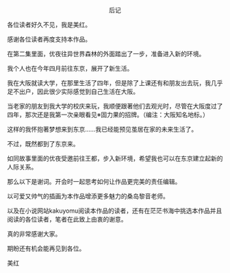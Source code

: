 <p align="center">后记</p>

各位读者好久不见，我是美红。

感谢各位读者再度支持本作品。

在第二集里面，优夜往异世界森林的外面踏出了一步，准备进入新的环境。

我个人也在今年四月前往东京，展开了新生活。

我在大阪就读大学，在那里生活了四年，但是除了上课还有和朋友出去玩，我几乎足不出户，因此很少实际感觉到自己生活在大阪。

当老家的朋友到我大学的校庆来玩，我顺便跟著他们去观光时，尽管在大阪度过了四年，那次还是我第一次亲眼看见※固力果的招牌。（编注：大阪知名地标。）

这样的我怀抱著梦想来到东京……我已经能预见茧居在家的未来生活了。

不过，既然都到了东京来。

如同故事里面的优夜受邀前往王都，步入新环境，希望我也可以在东京建立起新的人际关系。

那么以下是谢词。开会时一起思考如何让作品更完美的责任编辑。

以可爱又帅气的插画为本作品增添更多魅力的桑岛黎音老师。

以及在小说网站kakuyomu阅读本作品的读者，还有在茫茫书海中挑选本作品并且阅读的各位读者，笔者在此致上由衷的谢意。

真的非常感谢大家。

期盼还有机会能再见到各位。

美红

